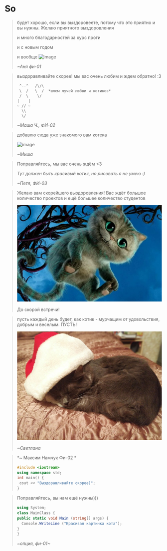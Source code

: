 # So



> будет хорошо, если вы выздоровеете, потому что это приятно и вы нужны. Желаю приятного выздоровления
>
> и много благодарностей за курс проги
>
> и с новым годом
>
> и вообще
> ![image](https://i.pinimg.com/564x/fa/e6/b7/fae6b7198f7027da878689ce950f7514.jpg)
>
> *~Аня фи-01*


> выздоравливайте скорее! мы вас очень любим и ждем обратно! :3 
> ```
>  ^--^   /\/\
>  \  /   \  /  *шлем лучей любви и котиков*
>  /  \    \/
> |    |
> ~ // ~
>   \\
>   \/
> ```
> *~Маша Ч., ФИ-02*


> добавлю сюда уже знакомого вам котека
> 
> ![image](assets/cat_mkrooted.jpg)
> 
> *~Миша*


>Поправляйтесь, мы вас очень ждём <3
>
>*Тут должен быть красивый котик, но рисовать я не умею :)*
>
>*~Петя, ФИ-03*


>Желаю вам скорейшего выздоровления! Вас ждёт большое количество проектов и ещё большее количество студентов
>
>![image](assets/cat.jpg)
>
>До скорой встречи!

> пусть каждый день будет, как котик - мурчащим от удовольствия, добрым и веселым. ПУСТЬ!
>
> ![image](assets/shcat_ny_1.jpg)
>
> *~Светлана*

> *~ Максим Намчук Фи-02 *
>```c++
> #include <iostream>
> using namespace std;
> int main() {
>  cout << "Выздоравливайте скорее)";
> }
> ```

>Поправляйтесь, вы нам ещё нужны)))
>```c#
>using System;
>class MainClass {
> public static void Main (string[] args) {
>   Console.WriteLine ("Красивая картинка кота");
> }
>}
> ```
> *~опция, фи-01~*
